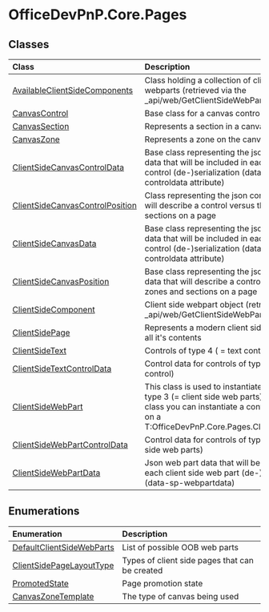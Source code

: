 # OfficeDevPnP.Core.Pages
## Classes
|**Class**|**Description**|
|:-----|:-----|
|[AvailableClientSideComponents](OfficeDevPnP.Core.Pages.AvailableClientSideComponents.md)|Class holding a collection of client side webparts (retrieved via the _api/web/GetClientSideWebParts REST call)|
|[CanvasControl](OfficeDevPnP.Core.Pages.CanvasControl.md)|Base class for a canvas control|
|[CanvasSection](OfficeDevPnP.Core.Pages.CanvasSection.md)|Represents a section in a canvas zone|
|[CanvasZone](OfficeDevPnP.Core.Pages.CanvasZone.md)|Represents a zone on the canvas|
|[ClientSideCanvasControlData](OfficeDevPnP.Core.Pages.ClientSideCanvasControlData.md)|Base class representing the json control data that will be included in each client side control (de-)serialization (data-sp-controldata attribute)|
|[ClientSideCanvasControlPosition](OfficeDevPnP.Core.Pages.ClientSideCanvasControlPosition.md)|Class representing the json control data that will describe a control versus the zones and sections on a page|
|[ClientSideCanvasData](OfficeDevPnP.Core.Pages.ClientSideCanvasData.md)|Base class representing the json control data that will be included in each client side control (de-)serialization (data-sp-controldata attribute)|
|[ClientSideCanvasPosition](OfficeDevPnP.Core.Pages.ClientSideCanvasPosition.md)|Base class representing the json control data that will describe a control versus the zones and sections on a page|
|[ClientSideComponent](OfficeDevPnP.Core.Pages.ClientSideComponent.md)|Client side webpart object (retrieved via the _api/web/GetClientSideWebParts REST call)|
|[ClientSidePage](OfficeDevPnP.Core.Pages.ClientSidePage.md)|Represents a modern client side page with all it's contents|
|[ClientSideText](OfficeDevPnP.Core.Pages.ClientSideText.md)|Controls of type 4 ( = text control)|
|[ClientSideTextControlData](OfficeDevPnP.Core.Pages.ClientSideTextControlData.md)|Control data for controls of type 4 (= text control)|
|[ClientSideWebPart](OfficeDevPnP.Core.Pages.ClientSideWebPart.md)| This class is used to instantiate controls of type 3 (= client side web parts). Using this class you can instantiate a control and add it on a T:OfficeDevPnP.Core.Pages.ClientSidePage. |
|[ClientSideWebPartControlData](OfficeDevPnP.Core.Pages.ClientSideWebPartControlData.md)|Control data for controls of type 3 (= client side web parts)|
|[ClientSideWebPartData](OfficeDevPnP.Core.Pages.ClientSideWebPartData.md)|Json web part data that will be included in each client side web part (de-)serialization (data-sp-webpartdata)|
## Enumerations
|**Enumeration**|**Description**|
|:-----|:-----|
|[DefaultClientSideWebParts](OfficeDevPnP.Core.Pages.DefaultClientSideWebParts.md)|List of possible OOB web parts|
|[ClientSidePageLayoutType](OfficeDevPnP.Core.Pages.ClientSidePageLayoutType.md)|Types of client side pages that can be created|
|[PromotedState](OfficeDevPnP.Core.Pages.PromotedState.md)|Page promotion state|
|[CanvasZoneTemplate](OfficeDevPnP.Core.Pages.CanvasZoneTemplate.md)|The type of canvas being used|
